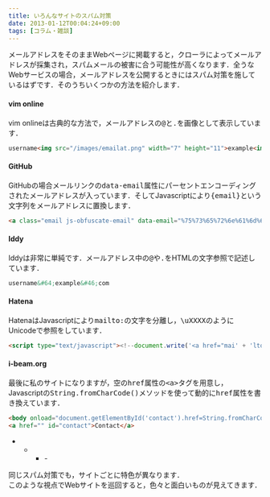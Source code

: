 ```yaml
---
title: いろんなサイトのスパム対策
date: 2013-01-12T00:04:24+09:00
tags: [コラム・雑談]
---
```


メールアドレスをそのままWebページに掲載すると，クローラによってメールアドレスが採集され，スパムメールの被害に合う可能性が高くなります．全うなWebサービスの場合，メールアドレスを公開するときにはスパム対策を施しているはずです．そのうちいくつかの方法を紹介します．

#### vim online

vim onlineは古典的な方法で，メールアドレスの<span style="font-family:monospace">@</span>と<span style="font-family:monospace">.</span>を画像として表示しています．

```html
username<img src="/images/emailat.png" width="7" height="11">example<img src="/images/emaildot.png" width="4" height="11">com
```

#### GitHub

GitHubの場合メールリンクの<span style="font-family:monospace">data-email</span>属性にパーセントエンコーディングされたメールアドレスが入っています．そしてJavascriptにより<span style="font-family:monospace">{email}</span>という文字列をメールアドレスに置換します．

```html
<a class="email js-obfuscate-email" data-email="%75%73%65%72%6e%61%6d%65%40%65%78%61%6d%70%6c%65%2e%63%6f%6d" href="mailto:{email}">{email}</a>
```

#### Iddy

Iddyは非常に単純です．メールアドレス中の<span style="font-family:monospace">@</span>や<span style="font-family:monospace">.</span>をHTMLの文字参照で記述しています．

```html
username&#64;example&#46;com
```

#### Hatena

HatenaはJavascriptにより<span style="font-family:monospace">mailto:</span>の文字を分離し，<span style="font-family:monospace">\uXXXX</span>のようにUnicodeで参照をしています．

```html
<script type="text/javascript"><!--document.write('<a href="mai' + 'lto:\u0075\u0073\u0065\u0072\u006E\u0061\u006D\u0065\u0040\u0065\u0078\u0061\u006D\u0070\u006C\u0065\u002E\u0063\u006F\u006D">\u0075\u0073\u0065\u0072\u006E\u0061\u006D\u0065\u0040\u0065\u0078\u0061\u006D\u0070\u006C\u0065\u002E\u0063\u006F\u006D</a>');--></script>
```

#### i\-beam\.org

最後に私のサイトになりますが，空の<span style="font-family:monospace">href</span>属性の<span style="font-family:monospace">&lt;a&gt;</span>タグを用意し，Javascriptの<span style="font-family:monospace">String.fromCharCode()</span>メソッドを使って動的に<span style="font-family:monospace">href</span>属性を書き換えています．

```html
<body onload="document.getElementById('contact').href=String.fromCharCode(109,97,105,108,116,111,58,113,101,101,120,101,101,64,97,112,97,110,117,109,46,111,114,103)">
<a href="" id="contact">Contact</a>
```

- - - \-





同じスパム対策でも，サイトごとに特色が異なります．  
このような視点でWebサイトを巡回すると，色々と面白いものが見えてきます．

